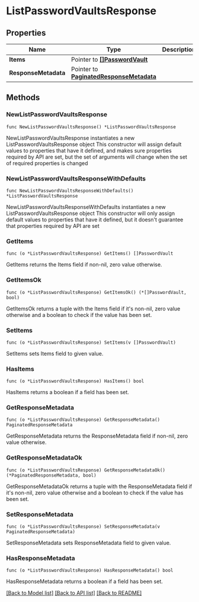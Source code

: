 # ListPasswordVaultsResponse

## Properties

Name | Type | Description | Notes
------------ | ------------- | ------------- | -------------
**Items** | Pointer to [**[]PasswordVault**](PasswordVault.md) |  | [optional] 
**ResponseMetadata** | Pointer to [**PaginatedResponseMetadata**](PaginatedResponseMetadata.md) |  | [optional] 

## Methods

### NewListPasswordVaultsResponse

`func NewListPasswordVaultsResponse() *ListPasswordVaultsResponse`

NewListPasswordVaultsResponse instantiates a new ListPasswordVaultsResponse object
This constructor will assign default values to properties that have it defined,
and makes sure properties required by API are set, but the set of arguments
will change when the set of required properties is changed

### NewListPasswordVaultsResponseWithDefaults

`func NewListPasswordVaultsResponseWithDefaults() *ListPasswordVaultsResponse`

NewListPasswordVaultsResponseWithDefaults instantiates a new ListPasswordVaultsResponse object
This constructor will only assign default values to properties that have it defined,
but it doesn't guarantee that properties required by API are set

### GetItems

`func (o *ListPasswordVaultsResponse) GetItems() []PasswordVault`

GetItems returns the Items field if non-nil, zero value otherwise.

### GetItemsOk

`func (o *ListPasswordVaultsResponse) GetItemsOk() (*[]PasswordVault, bool)`

GetItemsOk returns a tuple with the Items field if it's non-nil, zero value otherwise
and a boolean to check if the value has been set.

### SetItems

`func (o *ListPasswordVaultsResponse) SetItems(v []PasswordVault)`

SetItems sets Items field to given value.

### HasItems

`func (o *ListPasswordVaultsResponse) HasItems() bool`

HasItems returns a boolean if a field has been set.

### GetResponseMetadata

`func (o *ListPasswordVaultsResponse) GetResponseMetadata() PaginatedResponseMetadata`

GetResponseMetadata returns the ResponseMetadata field if non-nil, zero value otherwise.

### GetResponseMetadataOk

`func (o *ListPasswordVaultsResponse) GetResponseMetadataOk() (*PaginatedResponseMetadata, bool)`

GetResponseMetadataOk returns a tuple with the ResponseMetadata field if it's non-nil, zero value otherwise
and a boolean to check if the value has been set.

### SetResponseMetadata

`func (o *ListPasswordVaultsResponse) SetResponseMetadata(v PaginatedResponseMetadata)`

SetResponseMetadata sets ResponseMetadata field to given value.

### HasResponseMetadata

`func (o *ListPasswordVaultsResponse) HasResponseMetadata() bool`

HasResponseMetadata returns a boolean if a field has been set.


[[Back to Model list]](../README.md#documentation-for-models) [[Back to API list]](../README.md#documentation-for-api-endpoints) [[Back to README]](../README.md)


